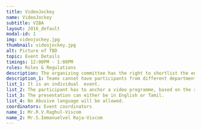 ```yaml
---
title: VideoJockey
name: VideoJockey
subtitle: VIBA
layout: 2016_default
modal-id: 1
img: videojockey.jpg
thumbnail: videojockey.jpg
alt: Picture of TBD
topic: Event Details
timings: 12:00PM - 1:00PM
rules: Rules & Regulations
description: The organizing committee has the right to shortlist the entries, if the entries are too many.
description_1: Teams cannot have participants from different departments.
list_1: It is an individual  event.
list_2: The participant has to anchor a video programme, based on the spot topic. 
list_3: The presentation can either be in English or Tamil.
list_4: No Abusive language will be allowed.
coordinators: Event coordinators
name_1: Mr.R.V.Raghul-Viscom
name_2: Mr.S.Immanuelvel Raja-Viscom
---
```

